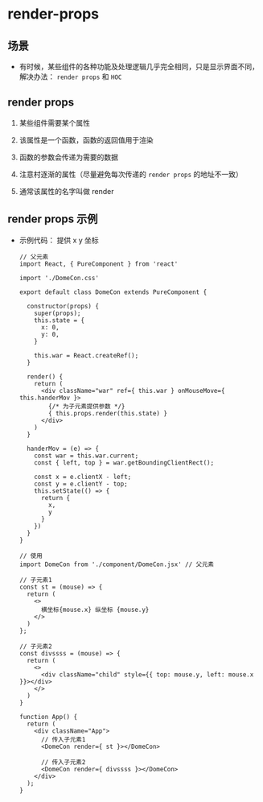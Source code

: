 # render-props

## 场景

- 有时候，某些组件的各种功能及处理逻辑几乎完全相同，只是显示界面不同，解决办法： `render props` 和 `HOC`

## render props

1. 某些组件需要某个属性

2. 该属性是一个函数，函数的返回值用于渲染

3. 函数的参数会传递为需要的数据

4. 注意村逐渐的属性（尽量避免每次传递的 `render props` 的地址不一致）

5. 通常该属性的名字叫做 render

## render props 示例

- 示例代码： 提供 x y 坐标

    ```react&#x20;jsx
    // 父元素
    import React, { PureComponent } from 'react'

    import './DomeCon.css'

    export default class DomeCon extends PureComponent {

      constructor(props) {
        super(props);
        this.state = {
          x: 0,
          y: 0,
        }

        this.war = React.createRef();
      }

      render() {
        return (
          <div className="war" ref={ this.war } onMouseMove={ this.handerMov }>
            {/* 为子元素提供参数 */}
            { this.props.render(this.state) }
          </div>
        )
      }

      handerMov = (e) => {
        const war = this.war.current;
        const { left, top } = war.getBoundingClientRect();

        const x = e.clientX - left;
        const y = e.clientY - top;
        this.setState(() => {
          return {
            x,
            y
          }
        })
      }
    }
    ```

    ```react&#x20;jsx
    // 使用
    import DomeCon from './component/DomeCon.jsx' // 父元素

    // 子元素1
    const st = (mouse) => {
      return (
        <>
          横坐标{mouse.x} 纵坐标 {mouse.y}
        </>
      )
    };

    // 子元素2
    const divssss = (mouse) => {
      return (
        <>
          <div className="child" style={{ top: mouse.y, left: mouse.x }}></div>
        </>
      )
    }

    function App() {
      return (
        <div className="App">
          // 传入子元素1
          <DomeCon render={ st }></DomeCon>

          // 传入子元素2
          <DomeCon render={ divssss }></DomeCon>
        </div>
      );
    }
    ```
